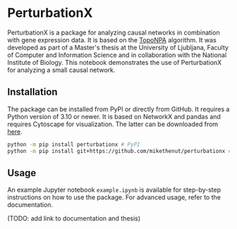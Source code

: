 # PerturbationX
PerturbationX is a package for analyzing causal networks in combination with gene expression data. It is based on the [TopoNPA](https://www.ncbi.nlm.nih.gov/pmc/articles/PMC4227138/) algorithm. It was developed as part of a Master's thesis at the University of Ljubljana, Faculty of Computer and Information Science and in collaboration with the National Institute of Biology. This notebook demonstrates the use of PerturbationX for analyzing a small causal network.

## Installation
The package can be installed from PyPI or directly from GitHub. It requires a Python version of 3.10 or newer. It is based on NetworkX and pandas and requires Cytoscape for visualization. The latter can be downloaded from [here](https://cytoscape.org/download.html).

```bash
python -m pip install perturbationx # PyPI
python -m pip install git+https://github.com/mikethenut/perturbationx # GitHub
```

## Usage

An example Jupyter notebook `example.ipynb` is available for step-by-step instructions on how to use the package. For advanced usage, refer to the documentation.

(TODO: add link to documentation and thesis)
